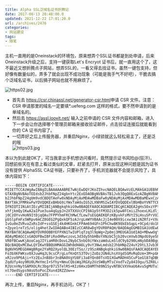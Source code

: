 ```yaml
---
title: Alpha SSL泛域名证书折腾记
date: 2017-06-13 20:48:00.0
updated: 2021-12-22 17:01:20.0
url: /archives/2476
categories: 
- 网站建设
tags: 
- 随笔
---
```


<p>主机一直用的是Oneinstack的环境包，原来想弄个SSL证书都是到处申请，后来Oneinstack升级之后，支持一键获取Let's Encryot 证书后，就一直用这个了，这不最近又想折腾点子网站，想弄SSL的，一看又得去找证书，虽然一键包支持，但好像有数量似的，弄多了就会出现不成功现象（可能是我手气不好吧），干脆去搞个泛域名证书，以后搞子网站也就不用麻烦了。</p><p><img src="https://cdn.uu126.cn/usr/uploads/2017/06/200254446.jpg" alt="https02.jpg" title="https02.jpg"></p><ul><li>首先去 <a href="https://csr.chinassl.net/generator-csr.html"><a href="https://csr.chinassl.net/generator-csr.html">https://csr.chinassl.net/generator-csr.html</a></a>申请 CSR 文件。注意：CSR 申请那里的域名一定要填*.uefeng.com 这样的格式，要不然申请到的是单域名的。</li><li>然后去 <a href="https://assl.loovit.net/"><a href="https://assl.loovit.net/">https://assl.loovit.net/</a></a> 输入之前申请的 CSR 文件内容和邮箱，进入下一步会让你选择哪个管理员邮箱来接收验证邮件，点击验证连接后就能看到你的 CA 证书内容了。</li><li>一切弄好之后上传服务器，并重启Nginx，小绿锁就这么轻松易主了，还是泛的哦<br /><img src="https://cdn.uu126.cn/usr/uploads/2017/06/1377359312.jpg" alt="https03.jpg" title="https03.jpg"></li></ul><p>本以为到此就OK了，可当我拿出手机想访问看时，竟然提示证书风险@(狂汗)，回想前些天在有意上看过类似的文章，赶紧去打开，原来出现这种问题是因为证书没有提供 AlphaSSL CA证书链，只要补齐了，手机浏览器就不会提示风险了，具体内容如下：</p><pre><code class="lang-php">-----BEGIN CERTIFICATE-----
MIIETTCCAzWgAwIBAgILBAAAAAABRE7wNjEwDQYJKoZIhvcNAQELBQAwVzELMAkGA1UEBhMCQkUx
GTAXBgNVBAoTEEdsb2JhbFNpZ24gbnYtc2ExEDAOBgNVBAsTB1Jvb3QgQ0ExGzAZBgNVBAMTEkds
b2JhbFNpZ24gUm9vdCBDQTAeFw0xNDAyMjAxMDAwMDBaFw0yNDAyMjAxMDAwMDBaMEwxCzAJBgNV
BAYTAkJFMRkwFwYDVQQKExBHbG9iYWxTaWduIG52LXNhMSIwIAYDVQQDExlBbHBoYVNTTCBDQSAt
IFNIQTI1NiAtIEcyMIIBIjANBgkqhkiG9w0BAQEFAAOCAQ8AMIIBCgKCAQEA2gHs5OxzYPt+j2q3
xhfjkmQy1KwA2aIPue3ua4qGypJn2XTXXUcCPI9A1p5tFM3D2ik5pw8FCmiiZhoexLKLdljlq10d
j0CzOYvvHoN9ItDjqQAu7FPPYhmFRChMwCfLew7sEGQAEKQFzKByvkFsMVtI5LHsuSPrVU3QfWJK
pbSlpFmFxSWRpv6mCZ8GEG2PgQxkQF5zAJrgLmWYVBAAcJjI4e00X9icxw3A1iNZRfz+VXqG7pRg
IvGu0eZVRvaZxRsIdF+ssGSEj4k4HKGnkCFPAm694GFn1PhChw8K98kEbSqpL+9Cpd/do1PbmB6B
+Zpye1reTz5/olig4hetZwIDAQABo4IBIzCCAR8wDgYDVR0PAQH/BAQDAgEGMBIGA1UdEwEB/wQI
MAYBAf8CAQAwHQYDVR0OBBYEFPXN1TwIUPlqTzq3l9pWg+Zp0mj3MEUGA1UdIAQ+MDwwOgYEVR0g
ADAyMDAGCCsGAQUFBwIBFiRodHRwczovL3d3dy5hbHBoYXNzbC5jb20vcmVwb3NpdG9yeS8wMwYD
VR0fBCwwKjAooCagJIYiaHR0cDovL2NybC5nbG9iYWxzaWduLm5ldC9yb290LmNybDA9BggrBgEF
BQcBAQQxMC8wLQYIKwYBBQUHMAGGIWh0dHA6Ly9vY3NwLmdsb2JhbHNpZ24uY29tL3Jvb3RyMTAf
BgNVHSMEGDAWgBRge2YaRQ2XyolQL30EzTSo//z9SzANBgkqhkiG9w0BAQsFAAOCAQEAYEBoFkfn
Fo3bXKFWKsv0XJuwHqJL9csCP/gLofKnQtS3TOvjZoDzJUN4LhsXVgdSGMvRqOzm+3M+pGKMgLTS
xRJzo9P6Aji+Yz2EuJnB8br3n8NA0VgYU8Fi3a8YQn80TsVD1XGwMADH45CuP1eGl87qDBKOInDj
ZqdUfy4oy9RU0LMeYmcI+Sfhy+NmuCQbiWqJRGXy2UzSWByMTsCVodTvZy84IOgu/5ZR8LrYPZJw
R2UcnnNytGAMXOLRc3bgr07i5TelRS+KIz6HxzDmMTh89N1SyvNTBCVXVmaU6Avu5gMUTu79bZRk
nl7OedSyps9AsUSoPocZXun4IRZZUw==
-----END CERTIFICATE-----</code></pre><p>再次上传，重启Nginx，再手机访问，OK了！</p>